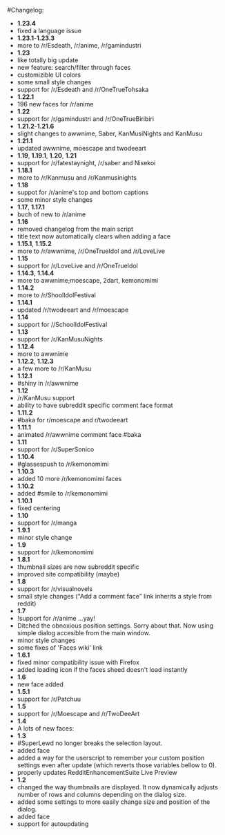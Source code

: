 #Changelog:
- **1.23.4**
 - fixed a language issue
- **1.23.1**-**1.23.3**
 - more to /r/Esdeath, /r/anime, /r/gamindustri
- **1.23**
 - like totally big update
 - new feature: search/filter through faces
 - customizible UI colors
 - some small style changes
 - support for /r/Esdeath and /r/OneTrueTohsaka
- **1.22.1**
 - 196 new faces for /r/anime
- **1.22**
 - support for /r/gamindustri and /r/OneTrueBiribiri
- **1.21.2**-**1.21.6**
 - slight changes to awwnime, Saber, KanMusiNights and KanMusu
- **1.21.1**
 - updated awwnime, moescape and twodeeart
- **1.19**, **1.19.1**, **1.20**, **1.21**
 - support for /r/fatestaynight, /r/saber and Nisekoi
- **1.18.1**
 - more to /r/Kanmusu and /r/Kanmusinights
- **1.18**
 - suppot for /r/anime's top and bottom captions
 - some minor style changes
- **1.17**, **1.17.1**
 - buch of new to /r/anime
- **1.16**
 - removed changelog from the main script
 - title text now automatically clears when adding a face
- **1.15.1**, **1.15.2**
 - more to /r/awwnime, /r/OneTrueIdol and /r/LoveLive
- **1.15**
 - support for /r/LoveLive and /r/OneTrueIdol
- **1.14.3**, **1.14.4**
 - more to awwnime;moescape, 2dart, kemonomimi
- **1.14.2**
 - more to /r/ShoolIdolFestival
- **1.14.1**
 - updated /r/twodeeart and /r/moescape
- **1.14**
 - support for //SchoolIdolFestival
- **1.13**
 - support for /r/KanMusuNights
- **1.12.4**
 - more to awwnime
- **1.12.2**, **1.12.3**
 - a few more to /r/KanMusu
- **1.12.1**
 - #shiny in /r/awwnime
- **1.12**
 - /r/KanMusu support
 - ability to have subreddit specific comment face format 
- **1.11.2**
 - #baka for r/moescape and r/twodeeart
- **1.11.1**
 - animated /r/awwnime comment face #baka
- **1.11**
 - support for /r/SuperSonico
- **1.10.4**
 - #glassespush to /r/kemonomimi
- **1.10.3**
 - added 10 more /r/kemonomimi faces
- **1.10.2**
 - added #smile to /r/kemonomimi
- **1.10.1**
 - fixed centering
- **1.10**
 - support for /r/manga
- **1.9.1**
 - minor style change
- **1.9**
 - support for /r/kemonomimi
- **1.8.1**
 - thumbnail sizes are now subreddit specific
 - improved site compatibility (maybe)
- **1.8**
 - support for /r/visualnovels
 - small style changes ("Add a comment face" link inherits a style from reddit)
- **1.7**
 - !support for /r/anime ...yay!
 - Ditched the obnoxious position settings. Sorry about that. Now using simple dialog accesible from the main window.
 - minor style changes
 - some fixes of 'Faces wiki' link
- **1.6.1**
 - fixed minor compatibility issue with Firefox
 - added loading icon if the faces sheed doesn't load instantly
- **1.6**
 - new face [](#uguu) added
- **1.5.1**
 - support for /r/Patchuu
- **1.5**
 - support for /r/Moescape and /r/TwoDeeArt
- **1.4**
 - A lots of new faces: [](#RARR) [](#blushing) [](#headpat) [](#heyyou) [](#hug) [](#kyaa) [](#omnom) [](#peek) [](#sigh) [](#trynottopurr)
- **1.3**
 - #SuperLewd no longer breaks the selection layout.
 - added [](#SuperLewd) face
 - added a way for the userscript to remember your custom position settings even after update (which reverts those variables bellow to 0).
 - properly updates RedditEnhancementSuite Live Preview
- **1.2**
 - changed the way thumbnails are displayed. It now dynamically adjusts number of rows and columns depending on the dialog size.
 - added some settings to more easily change size and position of the dialog.
 - added [](#pout) face
 - support for autoupdating